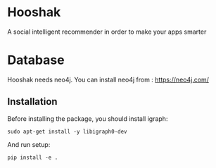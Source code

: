 # Hooshak
A social intelligent recommender in order to make your apps smarter

# Database
Hooshak needs neo4j. You can install neo4j from : https://neo4j.com/

## Installation

Before installing the package, you should install igraph:
```
sudo apt-get install -y libigraph0-dev
```

And run setup:
```
pip install -e .
```
